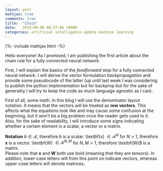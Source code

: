 ```yaml
---
layout: post
mathjax: true
comments: true
title:  "Chain"
date:   2019-09-08 08:37:06 +0900
categories: artificial intelligence update machine learning
---
```

{%- include mathjax.html -%}

Hello everyone! As I promised, I am publishing the first article about the chain rule for a fully connected neural network.

First, I will explain the basics of the *feedforward* step for a fully connected neural network. I will derive the vector formulation *backpropagation* and provide some pseudocode of the latter (up until last week I was considering to publish the python implementation but for backprop but for the sake of generality I will try to keep the code as much language agnostic as I can).

First of all, some math. In this blog I will use the denominator layout notation. It means that the vectors will be treated as **row vectors**. This affects what the equations look like and may cause some confusion at the beginning, but it won't be a big problem once the reader gets used to it.
Also, for the sake of readability, I will introduce some signs indicating whether a certain element is a scalar, a vector or a matrix.

**Notation**
$b \in \mathcal{R}$, therefore $b$ is a scalar.
\textbf{x} $\in \mathcal{R}^N$ for $N>1$, therefore $\textbf{x}$ is a vector.
\textbf{W} $\in \mathcal{R}^{N,M}$ for $N,M>1$, therefore \textbf{W}$ is a matrix.  
Please note that $\textbf{x}$ and $\textbf{W}$ both use bold (meaning that they are tensors). In addition, lower-case letters will from this point on indicate vectors, whereas upper-case letters will denote matrices.
